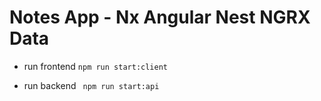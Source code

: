 # Notes App -  Nx Angular Nest NGRX Data
* run frontend
```npm run start:client```

* run backend 
``` npm run start:api```
